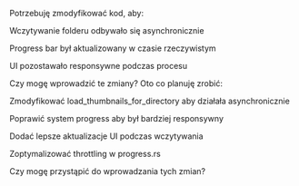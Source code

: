 Potrzebuję zmodyfikować kod, aby:

Wczytywanie folderu odbywało się asynchronicznie

Progress bar był aktualizowany w czasie rzeczywistym

UI pozostawało responsywne podczas procesu

Czy mogę wprowadzić te zmiany? Oto co planuję zrobić:

Zmodyfikować load_thumbnails_for_directory aby działała asynchronicznie

Poprawić system progress aby był bardziej responsywny

Dodać lepsze aktualizacje UI podczas wczytywania

Zoptymalizować throttling w progress.rs

Czy mogę przystąpić do wprowadzania tych zmian?
